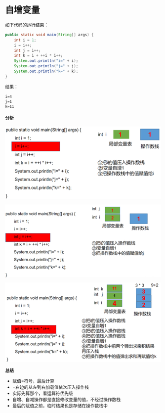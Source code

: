 # 自增变量

如下代码的运行结果：

```java
public static void main(String[] args) {
    int i = 1;
    i = i++;
    int j = i++;
    int k = i + ++i * i++;
    System.out.println("i=" + i);
    System.out.println("j=" + j);
    System.out.println("k=" + k);
}
```

结果：

```
i=4
j=1
k=11
```

#### 分析

![1](./img/Snipaste_2020-06-15_20-26-50.png)

![2](./img/Snipaste_2020-06-15_20-32-31.png)

![3](./img/Snipaste_2020-06-15_20-34-23.png)

**总结**

- 赋值=符号，最后计算
- =右边的从左到右加载值依次压入操作栈
- 实际先算那个，看运算符优先级
- 自增、自减操作都是直接修改变量的值，不经过操作数栈
- 最后的赋值之前，临时结果也是存储在操作数栈中

